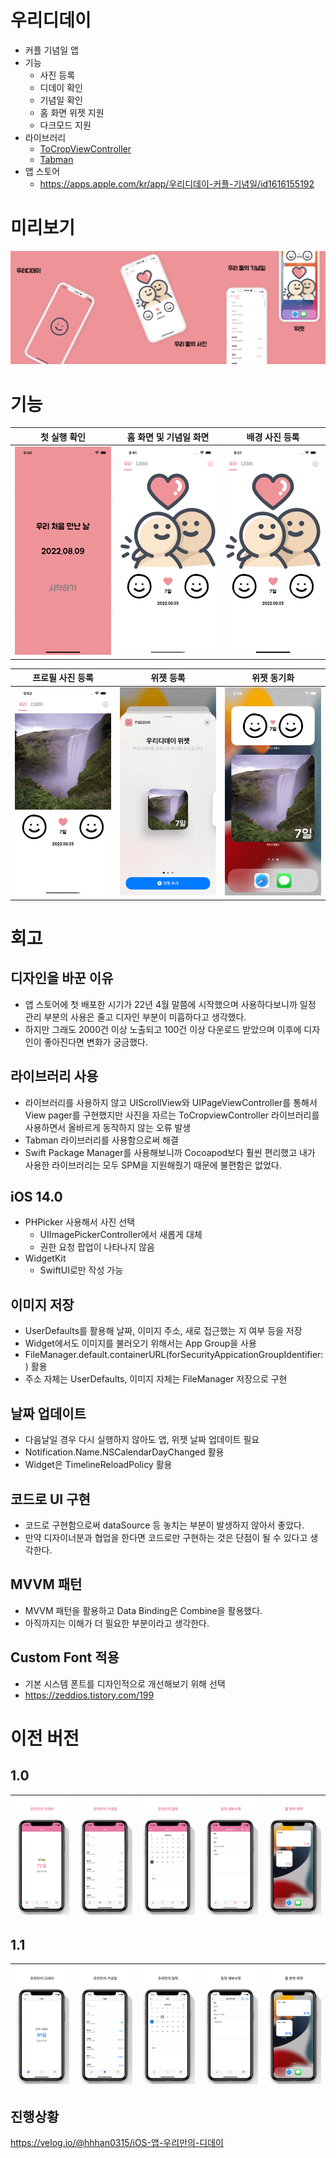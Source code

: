 # 우리디데이
- 커플 기념일 앱
- 기능
  - 사진 등록
  - 디데이 확인
  - 기념일 확인
  - 홈 화면 위젯 지원
  - 다크모드 지원
- 라이브러리
  - [ToCropViewController](https://github.com/TimOliver/TOCropViewController)
  - [Tabman](https://github.com/uias/Tabman)
- 앱 스토어
  - https://apps.apple.com/kr/app/우리디데이-커플-기념일/id1616155192

# 미리보기
<img src="https://github.com/hhhan0315/OurDday/blob/main/스크린샷/미리보기.png">

# 기능
|첫 실행 확인|홈 화면 및 기념일 화면|배경 사진 등록|
|--|--|--|
|<img src="https://github.com/hhhan0315/OurDday/blob/main/스크린샷/기능1.gif" width="220">|<img src="https://github.com/hhhan0315/OurDday/blob/main/스크린샷/기능2.gif" width="220">|<img src="https://github.com/hhhan0315/OurDday/blob/main/스크린샷/기능3.gif" width="220">|

|프로필 사진 등록|위젯 등록|위젯 동기화|
|--|--|--|
|<img src="https://github.com/hhhan0315/OurDday/blob/main/스크린샷/기능4.gif" width="220">|<img src="https://github.com/hhhan0315/OurDday/blob/main/스크린샷/기능5.gif" width="220">|<img src="https://github.com/hhhan0315/OurDday/blob/main/스크린샷/기능6.gif" width="220">|

# 회고
## 디자인을 바꾼 이유
- 앱 스토어에 첫 배포한 시기가 22년 4월 말쯤에 시작했으며 사용하다보니까 일정 관리 부분의 사용은 줄고 디자인 부분이 미흡하다고 생각했다.
- 하지만 그래도 2000건 이상 노출되고 100건 이상 다운로드 받았으며 이후에 디자인이 좋아진다면 변화가 궁금했다.

## 라이브러리 사용
- 라이브러리를 사용하지 않고 UIScrollView와 UIPageViewController를 통해서 View pager를 구현했지만 사진을 자르는 ToCropviewController 라이브러리를 사용하면서 올바르게 동작하지 않는 오류 발생
- Tabman 라이브러리를 사용함으로써 해결
- Swift Package Manager를 사용해보니까 Cocoapod보다 훨씬 편리했고 내가 사용한 라이브러리는 모두 SPM을 지원해줬기 때문에 불편함은 없었다.

## iOS 14.0
- PHPicker 사용해서 사진 선택
  - UIImagePickerController에서 새롭게 대체
  - 권한 요청 팝업이 나타나지 않음
- WidgetKit
  - SwiftUI로만 작성 가능
  
## 이미지 저장
- UserDefaults를 활용해 날짜, 이미지 주소, 새로 접근했는 지 여부 등을 저장
- Widget에서도 이미지를 불러오기 위해서는 App Group을 사용
- FileManager.default.containerURL(forSecurityAppicationGroupIdentifier:) 활용
- 주소 자체는 UserDefaults, 이미지 자체는 FileManager 저장으로 구현

## 날짜 업데이트
- 다음날일 경우 다시 실행하지 않아도 앱, 위젯 날짜 업데이트 필요
- Notification.Name.NSCalendarDayChanged 활용
- Widget은 TimelineReloadPolicy 활용

## 코드로 UI 구현
- 코드로 구현함으로써 dataSource 등 놓치는 부분이 발생하지 않아서 좋았다.
- 만약 디자이너분과 협업을 한다면 코드로만 구현하는 것은 단점이 될 수 있다고 생각한다.

## MVVM 패턴
- MVVM 패턴을 활용하고 Data Binding은 Combine을 활용했다.
- 아직까지는 이해가 더 필요한 부분이라고 생각한다.

## Custom Font 적용
- 기본 시스템 폰트를 디자인적으로 개선해보기 위해 선택
- https://zeddios.tistory.com/199

# 이전 버전
## 1.0
|![1](https://github.com/hhhan0315/OurDday/blob/main/스크린샷/ios-6.5-inch-1.jpg)|![2](https://github.com/hhhan0315/OurDday/blob/main/스크린샷/ios-6.5-inch-2.jpg)|![3](https://github.com/hhhan0315/OurDday/blob/main/스크린샷/ios-6.5-inch-3.jpg)|![4](https://github.com/hhhan0315/OurDday/blob/main/스크린샷/ios-6.5-inch-4.jpg)|![5](https://github.com/hhhan0315/OurDday/blob/main/스크린샷/ios-6.5-inch-5.jpg)|
|--|--|--|--|--|

## 1.1
|![1.1-1](https://github.com/hhhan0315/OurDday/blob/main/스크린샷/ios-6.5-inch-1-1.1.jpg)|![1.1-2](https://github.com/hhhan0315/OurDday/blob/main/스크린샷/ios-6.5-inch-2-1.1.jpg)|![1.1-3](https://github.com/hhhan0315/OurDday/blob/main/스크린샷/ios-6.5-inch-3-1.1.jpg)|![1.1-4](https://github.com/hhhan0315/OurDday/blob/main/스크린샷/ios-6.5-inch-4-1.1.jpg)|![1.1-5](https://github.com/hhhan0315/OurDday/blob/main/스크린샷/ios-6.5-inch-5-1.1.jpg)|
|--|--|--|--|--|

## 진행상황
https://velog.io/@hhhan0315/iOS-앱-우리만의-디데이
